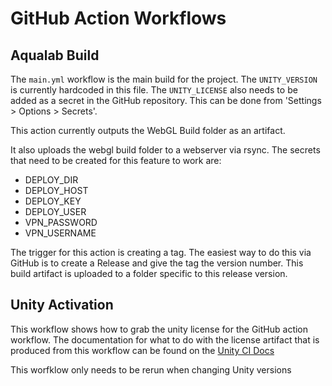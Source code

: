 # GitHub Action Workflows


## Aqualab Build

The `main.yml` workflow is the main build for the project.  The `UNITY_VERSION` is currently 
hardcoded in this file.  The `UNITY_LICENSE` also needs to be added as a secret in the GitHub 
repository.  This can be done from 'Settings > Options > Secrets'.

This action currently outputs the WebGL Build folder as an artifact.

It also uploads the webgl build folder to a webserver via rsync.  The secrets that need to be 
created for this feature to work are:
* DEPLOY_DIR
* DEPLOY_HOST
* DEPLOY_KEY
* DEPLOY_USER
* VPN_PASSWORD
* VPN_USERNAME


The trigger for this action is creating a tag. The easiest way to do this via GitHub is to 
create a Release and give the tag the version number.  This build artifact is uploaded to a 
folder specific to this release version.


## Unity Activation

This workflow shows how to grab the unity license for the GitHub action workflow.  The 
documentation for what to do with the license artifact that is produced from this workflow 
can be found on the [Unity CI Docs](https://unity-ci.com/docs/github/activation)

This worfklow only needs to be rerun when changing Unity versions 